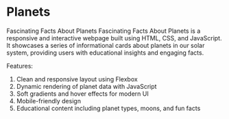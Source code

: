 # Planets

Fascinating Facts About Planets
Fascinating Facts About Planets is a responsive and interactive webpage built using HTML, CSS, and JavaScript. It showcases a series of informational cards about planets in our solar system, providing users with educational insights and engaging facts.

Features:
1. Clean and responsive layout using Flexbox
2. Dynamic rendering of planet data with JavaScript
3. Soft gradients and hover effects for modern UI
4. Mobile-friendly design
5. Educational content including planet types, moons, and fun facts
